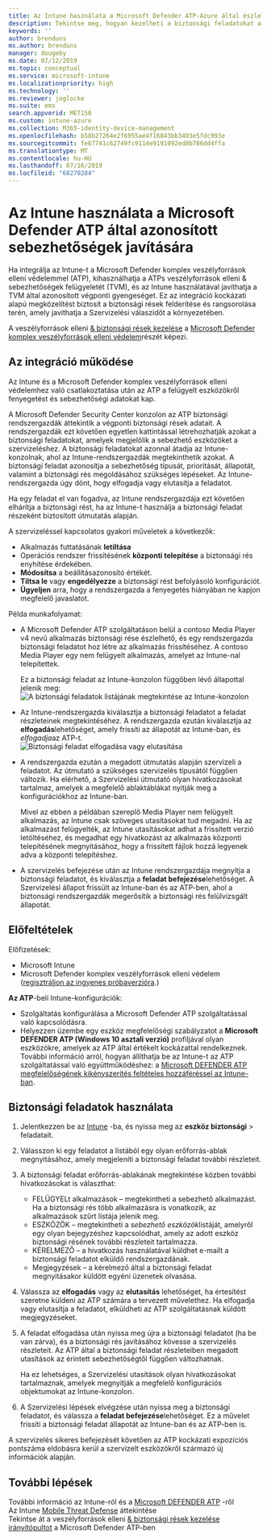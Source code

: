 ```yaml
---
title: Az Intune használata a Microsoft Defender ATP-Azure által észlelt biztonsági rések javításához | Microsoft Docs
description: Tekintse meg, hogyan kezelheti a biztonsági feladatokat a és a veszélyforrások elleni & sebezhetőségek kezelése, a Microsoft Defender komplex veszélyforrások elleni védelem (ATP) részeként az Intune-konzolon.
keywords: ''
author: brenduns
ms.author: brenduns
manager: dougeby
ms.date: 07/12/2019
ms.topic: conceptual
ms.service: microsoft-intune
ms.localizationpriority: high
ms.technology: ''
ms.reviewer: joglocke
ms.suite: ems
search.appverid: MET150
ms.custom: intune-azure
ms.collection: M365-identity-device-management
ms.openlocfilehash: b58b27264e2f6955ae4f16843bb3493e5fdc993e
ms.sourcegitcommit: fe67741c62749fc9114e9191092ed8b786dd4ffa
ms.translationtype: MT
ms.contentlocale: hu-HU
ms.lasthandoff: 07/16/2019
ms.locfileid: "68270284"
---
```

# <a name="use-intune-to-remediate-vulnerabilities-identified-by-microsoft-defender-atp"></a>Az Intune használata a Microsoft Defender ATP által azonosított sebezhetőségek javítására  

Ha integrálja az Intune-t a Microsoft Defender komplex veszélyforrások elleni védelemmel (ATP), kihasználhatja a ATPs veszélyforrások elleni & sebezhetőségek felügyeletét (TVM), és az Intune használatával javíthatja a TVM által azonosított végponti gyengeséget. Ez az integráció kockázati alapú megközelítést biztosít a biztonsági rések felderítése és rangsorolása terén, amely javíthatja a Szervizelési válaszidőt a környezetében.  

A veszélyforrások elleni [& biztonsági rések kezelése](https://docs.microsoft.com/windows/security/threat-protection/windows-defender-atp/next-gen-threat-and-vuln-mgt) a [Microsoft Defender komplex veszélyforrások elleni védelem](https://docs.microsoft.com/windows/security/threat-protection/windows-defender-atp/windows-defender-advanced-threat-protection)részét képezi.  

## <a name="how-integration-works"></a>Az integráció működése  

Az Intune és a Microsoft Defender komplex veszélyforrások elleni védelemhez való csatlakoztatása után az ATP a felügyelt eszközökről fenyegetést és sebezhetőségi adatokat kap.  

A Microsoft Defender Security Center konzolon az ATP biztonsági rendszergazdák áttekintik a végponti biztonsági rések adatait. A rendszergazdák ezt követően egyetlen kattintással létrehozhatják azokat a biztonsági feladatokat, amelyek megjelölik a sebezhető eszközöket a szervizeléshez. A biztonsági feladatokat azonnal átadja az Intune-konzolnak, ahol az Intune-rendszergazdák megtekinthetik azokat. A biztonsági feladat azonosítja a sebezhetőség típusát, prioritását, állapotát, valamint a biztonsági rés megoldásához szükséges lépéseket. Az Intune-rendszergazda úgy dönt, hogy elfogadja vagy elutasítja a feladatot.  

Ha egy feladat el van fogadva, az Intune rendszergazdája ezt követően elhárítja a biztonsági rést, ha az Intune-t használja a biztonsági feladat részeként biztosított útmutatás alapján.  

A szervizeléssel kapcsolatos gyakori műveletek a következők:  
- Alkalmazás futtatásának **letiltása**  
- Operációs rendszer frissítésének **központi telepítése** a biztonsági rés enyhítése érdekében.  
- **Módosítsa** a beállításazonosító értékét.  
- **Tiltsa le** vagy **engedélyezze** a biztonsági rést befolyásoló konfigurációt.  
- **Ügyeljen** arra, hogy a rendszergazda a fenyegetés hiányában ne kapjon megfelelő javaslatot.  

Példa munkafolyamat:  
- A Microsoft Defender ATP szolgáltatáson belül a contoso Media Player v4 nevű alkalmazás biztonsági rése észlelhető, és egy rendszergazda biztonsági feladatot hoz létre az alkalmazás frissítéséhez. A contoso Media Player egy nem felügyelt alkalmazás, amelyet az Intune-nal telepítettek.  

  Ez a biztonsági feladat az Intune-konzolon függőben lévő állapottal jelenik meg:  
  ![A biztonsági feladatok listájának megtekintése az Intune-konzolon](./media/atp-manage-vulnerabilities/temp-security-tasks.png)
 
- Az Intune-rendszergazda kiválasztja a biztonsági feladatot a feladat részleteinek megtekintéséhez.  A rendszergazda ezután kiválasztja az **elfogadás**lehetőséget, amely frissíti az állapotát az Intune-ban, és *elfogadja*az ATP-t.  
  ![Biztonsági feladat elfogadása vagy elutasítása](./media/atp-manage-vulnerabilities/temp-accept-task.png) 
 
- A rendszergazda ezután a megadott útmutatás alapján szervizeli a feladatot.  Az útmutató a szükséges szervizelés típusától függően változik. Ha elérhető, a Szervizelési útmutató olyan hivatkozásokat tartalmaz, amelyek a megfelelő ablaktáblákat nyitják meg a konfigurációkhoz az Intune-ban. 

  Mivel az ebben a példában szereplő Media Player nem felügyelt alkalmazás, az Intune csak szöveges utasításokat tud megadni. Ha az alkalmazást felügyelték, az Intune utasításokat adhat a frissített verzió letöltéséhez, és megadhat egy hivatkozást az alkalmazás központi telepítésének megnyitásához, hogy a frissített fájlok hozzá legyenek adva a központi telepítéshez. 

- A szervizelés befejezése után az Intune rendszergazdája megnyitja a biztonsági feladatot, és kiválasztja a **feladat befejezése**lehetőséget.  A Szervizelési állapot frissült az Intune-ban és az ATP-ben, ahol a biztonsági rendszergazdák megerősítik a biztonsági rés felülvizsgált állapotát.  

## <a name="prerequisites"></a>Előfeltételek  

Előfizetések:  
- Microsoft Intune  
- Microsoft Defender komplex veszélyforrások elleni védelem ([regisztráljon az ingyenes próbaverzióra](https://www.microsoft.com/WindowsForBusiness/windows-atp?ocid=docs-wdatp-main-abovefoldlink).)  

**Az ATP**-beli Intune-konfigurációk:  
- Szolgáltatás konfigurálása a Microsoft Defender ATP szolgáltatással való kapcsolódásra.  
- Helyezzen üzembe egy eszköz megfelelőségi szabályzatot a **Microsoft DEFENDER ATP (Windows 10 asztali verzió)** profiljával olyan eszközökre, amelyek az ATP által értékelt kockázattal rendelkeznek.
  További információ arról, hogyan állíthatja be az Intune-t az ATP szolgáltatással való együttműködéshez: a [Microsoft DEFENDER ATP megfelelőségének kikényszerítés feltételes hozzáféréssel az Intune-ban](https://docs.microsoft.com/intune/advanced-threat-protection#enable-microsoft-defender-atp-in-intune).  

## <a name="work-with-security-tasks"></a>Biztonsági feladatok használata  

1. Jelentkezzen be az [Intune](https://go.microsoft.com/fwlink/?linkid=2090973) -ba, és nyissa meg az **eszköz biztonsági** > feladatait.  
2. Válasszon ki egy feladatot a listából egy olyan erőforrás-ablak megnyitásához, amely megjeleníti a biztonsági feladat további részleteit.  
3. A biztonsági feladat erőforrás-ablakának megtekintése közben további hivatkozásokat is választhat:  
   - FELÜGYELt alkalmazások – megtekintheti a sebezhető alkalmazást. Ha a biztonsági rés több alkalmazásra is vonatkozik, az alkalmazások szűrt listája jelenik meg.  
   - ESZKÖZÖK – megtekintheti a *sebezhető eszközök*listáját, amelyről egy olyan bejegyzéshez kapcsolódhat, amely az adott eszköz biztonsági résének további részleteit tartalmazza.  
   - KÉRELMEZŐ – a hivatkozás használatával küldhet e-mailt a biztonsági feladatot elküldő rendszergazdának.  
   - Megjegyzések – a kérelmező által a biztonsági feladat megnyitásakor küldött egyéni üzenetek olvasása.  
4. Válassza az **elfogadás** vagy az **elutasítás** lehetőséget, ha értesítést szeretne küldeni az ATP számára a tervezett művelethez. Ha elfogadja vagy elutasítja a feladatot, elküldheti az ATP szolgáltatásnak küldött megjegyzéseket.  

5. A feladat elfogadása után nyissa meg újra a biztonsági feladatot (ha be van zárva), és a biztonsági rés javításához kövesse a szervizelés részleteit.  Az ATP által a biztonsági feladat részleteiben megadott utasítások az érintett sebezhetőségtől függően változhatnak.  

   Ha ez lehetséges, a Szervizelési utasítások olyan hivatkozásokat tartalmaznak, amelyek megnyitják a megfelelő konfigurációs objektumokat az Intune-konzolon.  

6. A Szervizelési lépések elvégzése után nyissa meg a biztonsági feladatot, és válassza a **feladat befejezése**lehetőséget.  Ez a művelet frissíti a biztonsági feladat állapotát az Intune-ban és az ATP-ben is.  

A szervizelés sikeres befejezését követően az ATP kockázati expozíciós pontszáma eldobásra kerül a szervizelt eszközökről származó új információk alapján. 

## <a name="next-steps"></a>További lépések
További információ az Intune-ról és a [Microsoft DEFENDER ATP](https://docs.microsoft.com/intune/advanced-threat-protection) -ről  
Az Intune [Mobile Threat Defense](https://docs.microsoft.com/intune/mobile-threat-defense) áttekintése  
Tekintse át a veszélyforrások elleni [& biztonsági rések kezelése irányítópultot](https://docs.microsoft.com/windows/security/threat-protection/windows-defender-atp/tvm-dashboard-insights) a Microsoft Defender ATP-ben
